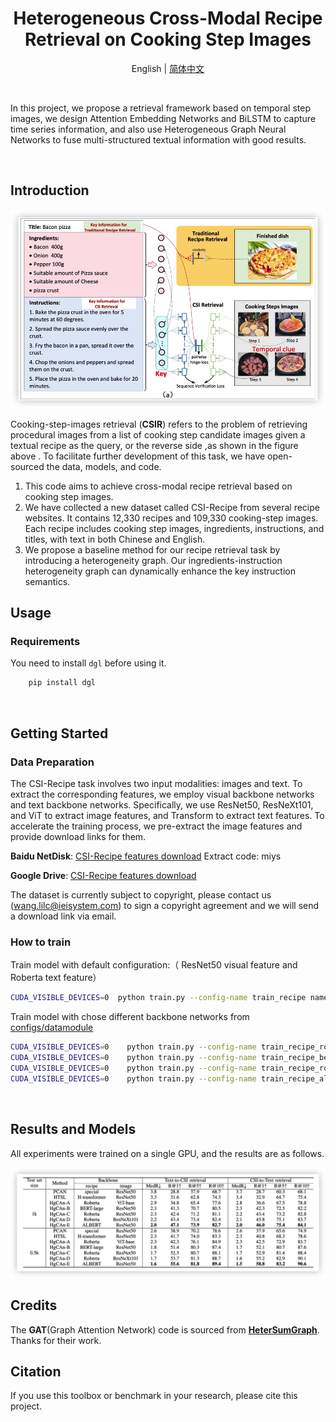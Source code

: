 <div align="center">

# Heterogeneous Cross-Modal Recipe Retrieval on Cooking Step Images

English | [简体中文](csi_recipe_zh.md)
</div>

<br>

In this project, we propose a retrieval framework based on temporal step images, we design Attention Embedding Networks and BiLSTM to capture time series information, and also use Heterogeneous Graph Neural Networks to fuse multi-structured textual information with good results.

<br>

## Introduction

![CSIR-task](../resources/CSIR-task.jpg)

Cooking-step-images retrieval (**CSIR**) refers to the problem of retrieving procedural images from a list of cooking step candidate images given a textual recipe as the query, or the reverse side ,as shown in the figure above . To facilitate further development of this task, we have open-sourced the data, models, and code.

1. This code aims to achieve cross-modal recipe retrieval based on cooking step images.
2. We have collected a new dataset called CSI-Recipe from several recipe websites. It contains 12,330 recipes and 109,330 cooking-step images. Each recipe includes cooking step images, ingredients, instructions, and titles, with text in both Chinese and English.
3. We propose a baseline method for our recipe retrieval task by introducing a heterogeneity graph. Our ingredients-instruction heterogeneity graph can dynamically enhance the key instruction semantics.


## Usage
### Requirements
You need to install `dgl` before using it.
```bash
    pip install dgl
```


<br>

## Getting Started
### Data Preparation

The CSI-Recipe task involves two input modalities: images and text. To extract the corresponding features, we employ visual backbone networks and text backbone networks. Specifically, we use ResNet50, ResNeXt101, and ViT to extract image features, and Transform to extract text features. To accelerate the training process, we pre-extract the image features and provide download links for them.

**Baidu NetDisk**: [CSI-Recipe features download](https://pan.baidu.com/s/1c249Nbr2IdvvHDjbrT0srA?pwd=miys) Extract code: miys 

**Google Drive**: [CSI-Recipe features download](https://drive.google.com/file/d/1YdP3jO0Qs1-SEXH6Hp15akTTeAlrMI8Y/view?usp=sharing)

The dataset is currently subject to copyright, please contact us ([wang.lilc@ieisystem.com](wang.lilc@ieisystem.com)) to sign a copyright agreement and we will send a download link via email.

### How to train
Train model with default configuration:（ ResNet50 visual feature and Roberta text feature）

```bash
CUDA_VISIBLE_DEVICES=0  python train.py --config-name train_recipe name=Roberta_ResNet50 trainer.gpus=1 trainer.gradient_clip_val=1.0  trainer.max_epochs=200 model.is_shuffle=False datamodule.num_workers=4
```

Train model with chose different backbone networks from [configs/datamodule](/configs/datamodule)

```bash
CUDA_VISIBLE_DEVICES=0    python train.py --config-name train_recipe_robeta_vitbase  name=Roberta_vitbase trainer.gpus=1 trainer.gradient_clip_val=1  trainer.max_epochs=200 model.is_shuffle=False datamodule.num_workers=4
CUDA_VISIBLE_DEVICES=0    python train.py --config-name train_recipe_bertlarge_resnet50  name=BERTlarge_ResNet50 trainer.gpus=1 trainer.gradient_clip_val=1.0  trainer.max_epochs=200 model.is_shuffle=False datamodule.num_workers=4
CUDA_VISIBLE_DEVICES=0    python train.py --config-name train_recipe_robeta_resnext101 name=Roberta_ResNeXt101 trainer.gpus=1 trainer.gradient_clip_val=1.0  trainer.max_epochs=200 model.is_shuffle=False datamodule.num_workers=4
CUDA_VISIBLE_DEVICES=0    python train.py --config-name train_recipe_albert_resnet50  name=albert_ResNet50 trainer.gpus=1 trainer.gradient_clip_val=1.0  trainer.max_epochs=200 model.is_shuffle=False datamodule.num_workers=4
```
<br>

## Results and Models
All experiments  were trained on a single GPU, and the results are as follows.

![experiments](../resources/CSIR-experiments.jpg)

## Credits
The **GAT**(Graph Attention Network) code is sourced from **[HeterSumGraph](https://github.com/dqwang122/HeterSumGraph)**. Thanks for their work.
## Citation
If you use this toolbox or benchmark in your research, please cite this project.
